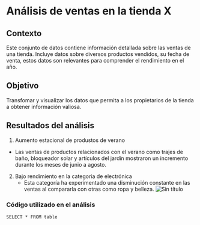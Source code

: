 # Análisis de ventas en la tienda X

## Contexto
Este conjunto de datos contiene información detallada sobre las ventas de una tienda. Incluye datos sobre diversos productos vendidos, su fecha de venta, estos datos son relevantes para comprender el rendimiento en el año.

## Objetivo
Transfomar y visualizar los datos que permita a los propietarios de la tienda a obtener información valiosa.

## Resultados del análisis
1. Aumento estacional de produstos de verano
  -  Las ventas de productos relacionados con el verano como trajes de baño, bloqueador solar y artículos del jardín mostraron un incremento durante los meses de junio a agosto.

2. Bajo rendimiento en la categoria de electrónica
   - Esta categoría ha experimentado una disminución constante en las ventas al compararla  con otras como ropa y belleza.
![Sin título](https://github.com/Lex-Velazquez/MicrosoftExcel/assets/174209124/8e9ebb9a-1c05-4375-bcd4-5a73d37eb8f8)

### Código utilizado en el análisis
``` SELECT * FROM table ```
